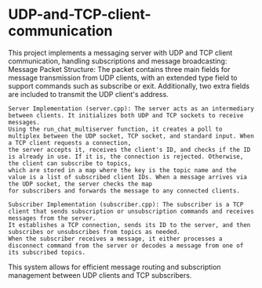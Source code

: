 # UDP-and-TCP-client-communication
This project implements a messaging server with UDP and TCP client communication, handling subscriptions and message broadcasting:
Message Packet Structure: The packet contains three main fields for message transmission from UDP clients, with an extended type field to support commands such as subscribe or exit.
Additionally, two extra fields are included to transmit the UDP client's address.

    Server Implementation (server.cpp): The server acts as an intermediary between clients. It initializes both UDP and TCP sockets to receive messages.
    Using the run_chat_multiserver function, it creates a poll to multiplex between the UDP socket, TCP socket, and standard input. When a TCP client requests a connection, 
    the server accepts it, receives the client's ID, and checks if the ID is already in use. If it is, the connection is rejected. Otherwise, the client can subscribe to topics,
    which are stored in a map where the key is the topic name and the value is a list of subscribed client IDs. When a message arrives via the UDP socket, the server checks the map
    for subscribers and forwards the message to any connected clients.

    Subscriber Implementation (subscriber.cpp): The subscriber is a TCP client that sends subscription or unsubscription commands and receives messages from the server.
    It establishes a TCP connection, sends its ID to the server, and then subscribes or unsubscribes from topics as needed.
    When the subscriber receives a message, it either processes a disconnect command from the server or decodes a message from one of its subscribed topics.

This system allows for efficient message routing and subscription management between UDP clients and TCP subscribers.
